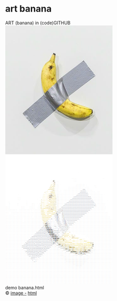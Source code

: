 # art banana
ART (banana) in (code)GITHUB
</br>
<img src="https://github.com/iamphpgo/art-banana/blob/master/banana.jpg" alt="banana" style="max-width:100%;">
</br>
<img src="https://github.com/iamphpgo/art-banana/blob/master/Screenshot_banana.png" alt="banana art" height="408" width="340">
</br>
demo banana.html
</br>
&#169;
<a href="https://www.refinery29.com/" target="_blank">image -</a> 
<a href="https://www.manytools.org/" target="_blank">html</a> 
